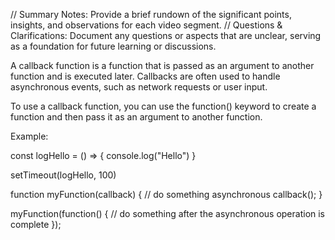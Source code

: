 // Summary Notes: Provide a brief rundown of the significant points, insights, and observations for each video segment.
// Questions & Clarifications: Document any questions or aspects that are unclear, serving as a foundation for future learning or discussions.

A callback function is a function that is passed as an argument to another function and is executed later. Callbacks are often used to handle asynchronous events, such as network requests or user input.

To use a callback function, you can use the function() keyword to create a function and then pass it as an argument to another function.

Example:

const logHello = () => {
    console.log("Hello")
}

setTimeout(logHello, 100)




function myFunction(callback) {
  // do something asynchronous
  callback();
}

myFunction(function() {
  // do something after the asynchronous operation is complete
});